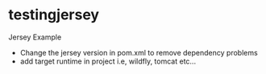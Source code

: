 # testingjersey
Jersey Example

- Change the jersey version in pom.xml to remove dependency problems
- add target runtime in project i.e, wildfly, tomcat etc...
